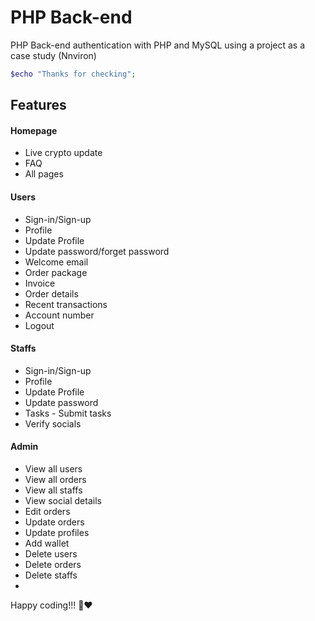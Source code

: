 # PHP Back-end 
PHP Back-end authentication with PHP and MySQL using a project as a case study (Nnviron)

```php
$echo "Thanks for checking";
```

## Features

#### Homepage
- Live crypto update
- FAQ
- All pages

#### Users
- Sign-in/Sign-up   
- Profile
- Update Profile 
- Update password/forget password
- Welcome email
- Order package
- Invoice
- Order details
- Recent transactions 
- Account number
- Logout


#### Staffs
- Sign-in/Sign-up   
- Profile
- Update Profile 
- Update password
- Tasks  - Submit tasks
- Verify socials


#### Admin
- View all users
- View all orders
- View all staffs
- View social details
- Edit orders
- Update orders
- Update profiles
- Add wallet
- Delete users
- Delete orders
- Delete staffs
- 


Happy coding!!! 👋❤


